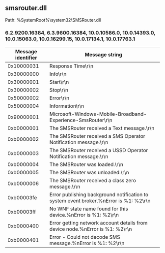 ## smsrouter.dll

Path: %SystemRoot%\system32\SMSRouter.dll

### 6.2.9200.16384, 6.3.9600.16384, 10.0.10586.0, 10.0.14393.0, 10.0.15063.0, 10.0.16299.15, 10.0.17134.1, 10.0.17763.1

Message identifier | Message string
--- | ---
0x10000031 | Response Time\r\n
0x30000000 | Info\r\n
0x30000001 | Start\r\n
0x30000002 | Stop\r\n
0x50000002 | Error\r\n
0x50000004 | Information\r\n
0x90000001 | Microsoft-Windows-Mobile-Broadband-Experience-SmsRouter\r\n
0xb0000001 | The SMSRouter received a Text message.\r\n
0xb0000002 | The SMSRouter received a SMS Operator Notification message.\r\n
0xb0000003 | The SMSRouter received a USSD Operator Notification message.\r\n
0xb0000004 | The SMSRouter was loaded.\r\n
0xb0000005 | The SMSRouter was unloaded.\r\n
0xb0000006 | The SMSRouter received a class zero message.\r\n
0xb00003fe | Error publishing background notification to system event broker.%nError is %1: %2\r\n
0xb00003ff | No WNF state name found for this device.%nError is %1: %2\r\n
0xb0000400 | Error getting network account details from device node.%nError is %1: %2\r\n
0xb0000401 | Error - Could not decode SMS message.%nError is %1: %2\r\n
